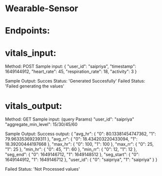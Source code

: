 # Wearable-Sensor

# Endpoints:
# vitals_input:
Method: POST
Sample input:
{
    "user_id": "saipriya",
    "timestamp": 1649144912,
    "heart_rate": 45,
    "respiration_rate": 18,
    "activity": 3
}

Sample Output:
Succes Status: 'Generated Succesfully'
Failed Status: 'Failed generating the values'


# vitals_output:
Method: GET
Sample input: (query Params)
"user_id": "saipriya"
"aggregate_min_level":  15/30/45/60

Sample Output:
Success output: 
{
    "avg_hr": {
        "0": 80.13381454747362,
        "1": 79.96335369239311
    },
    "avg_rr": {
        "0": 18.434203220433094,
        "1": 18.39200444197668
    },
    "max_hr": {
        "0": 100,
        "1": 100
    },
    "max_rr": {
        "0": 25,
        "1": 25
    },
    "min_hr": {
        "0": 45,
        "1": 60
    },
    "min_rr": {
        "0": 12,
        "1": 12
    },
    "seg_end": {
        "0": 1649146712,
        "1": 1649148512
    },
    "seg_start": {
        "0": 1649144912,
        "1": 1649146712
    },
    "user_id": {
        "0": "saipriya",
        "1": "saipriya"
    }
}

Failed Status: 'Not Processed values'
